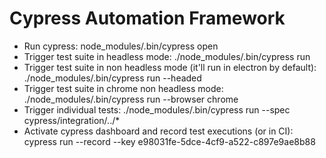 # Cypress Automation Framework

- Run cypress: node_modules/.bin/cypress open
- Trigger test suite in headless mode: ./node_modules/.bin/cypress run
- Trigger test suite in non headless mode (it'll run in electron by default): ./node_modules/.bin/cypress run --headed
- Trigger test suite in chrome non headless mode: ./node_modules/.bin/cypress run --browser chrome
- Trigger individual tests: ./node_modules/.bin/cypress run --spec cypress/integration/../*
- Activate cypress dashboard and record test executions (or in CI): cypress run --record --key e98031fe-5dce-4cf9-a522-c897e9ae8b88
